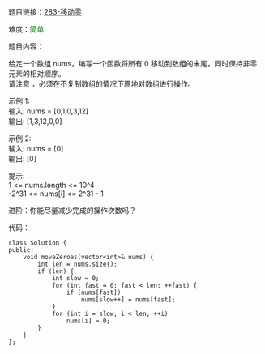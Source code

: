 题目链接：[283-移动零](https://leetcode-cn.com/problems/move-zeroes/)

难度：<font color="Green">简单</font>

题目内容：

给定一个数组 nums，编写一个函数将所有 0 移动到数组的末尾，同时保持非零元素的相对顺序。<br>
请注意 ，必须在不复制数组的情况下原地对数组进行操作。

示例 1:<br>
输入: nums = [0,1,0,3,12]<br>
输出: [1,3,12,0,0]

示例 2:<br>
输入: nums = [0]<br>
输出: [0]

提示:<br>
1 <= nums.length <= 10^4<br>
-2^31 <= nums[i] <= 2^31 - 1

进阶：你能尽量减少完成的操作次数吗？


代码：
```
class Solution {
public:
    void moveZeroes(vector<int>& nums) {
        int len = nums.size();
        if (len) {
            int slow = 0;
            for (int fast = 0; fast < len; ++fast) {
                if (nums[fast])
                    nums[slow++] = nums[fast];
            }
            for (int i = slow; i < len; ++i)
                nums[i] = 0;
        } 
    }
};
```